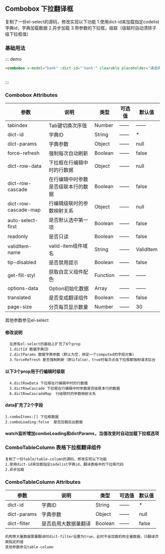 <script>
  export default {
    data() {
      return {
        bank: ''
      };
    }
  }
</script>
## Combobox 下拉翻译框
复制了一份el-select的源码，修改实现以下功能
1.使用dict-id来加载指定codelist字典id，字典加载数据
2.异步加载
3.带参数的下拉框，级联（级联时自动清除子级下拉框值）

### 基础用法

::: demo
```html
<combobox v-model="bank" :dict-id="'bank'" clearable placeholder="请选择"></combobox>
 
```
:::


### Combobox Attributes

| 参数          | 说明            | 类型            | 可选值                 | 默认值   |
|-------------  |---------------- |---------------- |---------------------- |-------- |
|  tabindex   | Tab键切换次序值    |   Number    |         ——        |      ——     |
|  dict-id    |  字典ID               |   String       |          ——          |   *
| dict-params |  字典参数             |   Object       |          ——          |   null |
| force-refresh |  强制每次自动刷新    |   Boolean      |          ——          |   false |
| dict-row-data |  下拉框在行编辑中时的行数据    |   Object      |       ——    |   null |
| dict-row-cascade |  在行编辑中时参数是否级联本行的数据  | Boolean  | —— |  false |
| dict-row-cascade-map |  行编辑级联时的参数映射关系    |   Object      |    —— |  null |
| auto-select-first |  是否默认选中第一项    |   Boolean      |    —— |      false |
| readonly       | 	是否只读             |  Boolean     |   ——    |  false |
| validItem-name  | valid-item组件域名         |  String     |   ——    |  ValidItem |
| tip-disabled    | 是否禁用提示      |  Boolean     |   ——    |  false |
| get-fill-styl   | 获取自定义组件配色  |  Function     |   ——    |   —— |
| options-data   | Option初始化数据         |  Array     |   ——    |  —— |
| translated     | 是否变成翻译组件      |  Boolean     |   ——    |  false |
| page-size     | 分页每页显示数量  |  Number     |   ——    |   30 |



其他参数参见el-select

#### 修改说明
```
  在原有el-select的基础上扩充了6个prop
  1.dictId 数据字典ID
  2.dictParams 数据字典参数（默认为空，绑定一个computed的字段对象）
  3.forceRefresh 是否强制刷新（默认false），true时每次点击下拉框都强制请求后台
```

#### 以下3个prop用于行编辑时级联
```
  4.dictRowData 下拉框在行编辑中时的行数据
  5.dictRowCascade 下拉框在行编辑中时参数是否级联本行的数据
  6.dictRowCascadeMap  行级联时的参数映射关系
```

#### data扩充了2个字段
```
1.comboItems:[] 下拉框数据
2.comboLoading:false  是否加载后台数据
```

#### watch监听增加comboLoading和dictParams，当值改变时自动加载下拉框选项

### ComboTableColumn 表格下拉框翻译组件
```
复制了一份table/table-column的源码，修改实现以下功能
1.使用dict-id来加载指定codelist字典id，翻译表格中的下拉框代码
2.异步加载
```

### ComboTableColumn Attributes

|     参数    |     说明	          |   类型 	      |         可选值	      |  默认值
|------------|---------------------|---------------|---------------------|-------- |
|  dict-id    |  字典ID               |   String       |        ——      |   * |
| dict-params |  字典参数             |   Object       |          ——     |   null |
| dict-filter |  是否启用大数据量翻译  |   Boolean   |     ——     |   false |

```
机构等大量数据需要翻译时dict-filter设置为true，此时不会加载机构全量数据，只翻译页面指定的值
其他参数参见table-column
```
